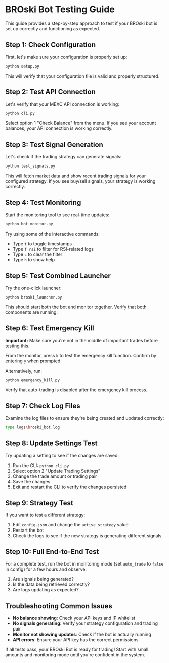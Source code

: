 # BROski Bot Testing Guide

This guide provides a step-by-step approach to test if your BROski bot is set up correctly and functioning as expected.

## Step 1: Check Configuration

First, let's make sure your configuration is properly set up:

```bash
python setup.py
```

This will verify that your configuration file is valid and properly structured.

## Step 2: Test API Connection

Let's verify that your MEXC API connection is working:

```bash
python cli.py
```

Select option 1 "Check Balance" from the menu. If you see your account balances, your API connection is working correctly.

## Step 3: Test Signal Generation

Let's check if the trading strategy can generate signals:

```bash
python test_signals.py
```

This will fetch market data and show recent trading signals for your configured strategy. If you see buy/sell signals, your strategy is working correctly.

## Step 4: Test Monitoring

Start the monitoring tool to see real-time updates:

```bash
python bot_monitor.py
```

Try using some of the interactive commands:
- Type `t` to toggle timestamps
- Type `f rsi` to filter for RSI-related logs
- Type `c` to clear the filter
- Type `h` to show help

## Step 5: Test Combined Launcher

Try the one-click launcher:

```bash
python broski_launcher.py
```

This should start both the bot and monitor together. Verify that both components are running.

## Step 6: Test Emergency Kill

**Important:** Make sure you're not in the middle of important trades before testing this.

From the monitor, press `k` to test the emergency kill function. Confirm by entering `y` when prompted.

Alternatively, run:
```bash
python emergency_kill.py
```

Verify that auto-trading is disabled after the emergency kill process.

## Step 7: Check Log Files

Examine the log files to ensure they're being created and updated correctly:

```bash
type logs\broski_bot.log
```

## Step 8: Update Settings Test

Try updating a setting to see if the changes are saved:

1. Run the CLI: `python cli.py`
2. Select option 2 "Update Trading Settings"
3. Change the trade amount or trading pair
4. Save the changes
5. Exit and restart the CLI to verify the changes persisted

## Step 9: Strategy Test

If you want to test a different strategy:

1. Edit `config.json` and change the `active_strategy` value
2. Restart the bot
3. Check the logs to see if the new strategy is generating different signals

## Step 10: Full End-to-End Test

For a complete test, run the bot in monitoring mode (set `auto_trade` to `false` in config) for a few hours and observe:

1. Are signals being generated?
2. Is the data being retrieved correctly?
3. Are logs updating as expected?

## Troubleshooting Common Issues

- **No balance showing**: Check your API keys and IP whitelist
- **No signals generating**: Verify your strategy configuration and trading pair
- **Monitor not showing updates**: Check if the bot is actually running
- **API errors**: Ensure your API key has the correct permissions

If all tests pass, your BROski Bot is ready for trading! Start with small amounts and monitoring mode until you're confident in the system.
